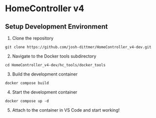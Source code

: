 # HomeController v4

## Setup Development Environment

1. Clone the repository

```
git clone https://github.com/josh-dittmer/HomeController_v4-dev.git
```

2. Navigate to the Docker tools subdirectory

```
cd HomeController_v4-dev/hc_tools/docker_tools
```

3. Build the development container

```
docker compose build
```

4. Start the development container

```
docker compose up -d
```

5. Attach to the container in VS Code and start working!